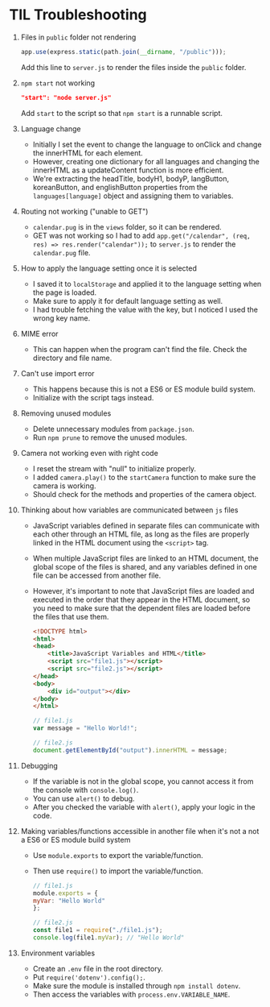 # TIL Troubleshooting

1. Files in `public` folder not rendering

    ```js
    app.use(express.static(path.join(__dirname, "/public")));
    ```

    Add this line to `server.js` to render the files inside  the `public` folder.

2. `npm start` not working

    ```json
    "start": "node server.js"
    ```

    Add `start` to the script so that `npm start` is a runnable script.

3. Language change
    - Initially I set the event to change the language to onClick and change the innerHTML for each element.
    - However, creating one dictionary for all languages and changing the innerHTML as a updateContent function is more efficient.
    - We're extracting the headTitle, bodyH1, bodyP, langButton, koreanButton, and englishButton properties from the `languages[language]` object and assigning them to variables.

4. Routing not working ("unable to GET")
    - `calendar.pug` is in the `views` folder, so it can be rendered.
    - GET was not working so I had to add `app.get("/calendar", (req, res) => res.render("calendar"));` to `server.js` to render the `calendar.pug` file.

5. How to apply the language setting once it is selected
    - I saved it to `localStorage` and applied it to the language setting when the page is loaded.
    - Make sure to apply it for default language setting as well.
    - I had trouble fetching the value with the key, but I noticed I used the wrong key name.

6. MIME error
    - This can happen when the program can't find the file. Check the directory and file name.

7. Can't use import error
    - This happens because this is not a ES6 or ES module build system.
    - Initialize with the script tags instead.

8. Removing unused modules
    - Delete unnecessary modules from `package.json`.
    - Run `npm prune` to remove the unused modules.

9. Camera not working even with right code
    - I reset the stream with "null" to initialize properly.
    - I added `camera.play()` to the `startCamera` function to make sure the camera is working.
    - Should check for the methods and properties of the camera object.

10. Thinking about how variables are communicated between `js` files
    - JavaScript variables defined in separate files can communicate with each other through an HTML file, as long as the files are properly linked in the HTML document using the `<script>` tag.
    - When multiple JavaScript files are linked to an HTML document, the global scope of the files is shared, and any variables defined in one file can be accessed from another file.
    - However, it's important to note that JavaScript files are loaded and executed in the order that they appear in the HTML document, so you need to make sure that the dependent files are loaded before the files that use them.

        ```html
        <!DOCTYPE html>
        <html>
        <head>
            <title>JavaScript Variables and HTML</title>
            <script src="file1.js"></script>
            <script src="file2.js"></script>
        </head>
        <body>
            <div id="output"></div>
        </body>
        </html>
        ```

        ```js
        // file1.js
        var message = "Hello World!";

        // file2.js
        document.getElementById("output").innerHTML = message;
        ```

11. Debugging
    - If the variable is not in the global scope, you cannot access it from the console with `console.log()`.
    - You can use `alert()` to debug.
    - After you checked the variable with `alert()`, apply your logic in the code.

12. Making variables/functions accessible in another file when it's not a not a ES6 or ES module build system
    - Use `module.exports` to export the variable/function.
    - Then use `require()` to import the variable/function.

        ``` js
        // file1.js
        module.exports = {
        myVar: "Hello World"
        };
        ```

        ``` js
        // file2.js
        const file1 = require("./file1.js");
        console.log(file1.myVar); // "Hello World"
        ```

13. Environment variables
    - Create an `.env` file in the root directory.
    - Put `require('dotenv').config();`.
    - Make sure the module is installed through `npm install dotenv`.
    - Then access the variables with `process.env.VARIABLE_NAME`.
